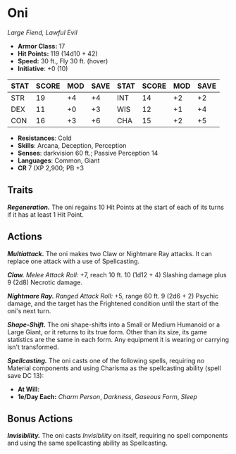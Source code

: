 # Oni

*Large Fiend, Lawful Evil*

- **Armor Class:** 17
- **Hit Points:** 119 (14d10 + 42)
- **Speed:** 30 ft., Fly 30 ft. (hover)
- **Initiative**: +0 (10)

|STAT|SCORE|MOD|SAVE|STAT|SCORE|MOD|SAVE|
| --- | --- | --- | ---- |---| --- | --- | ---- |
| STR | 19 | +4 | +4 | INT | 14 | +2 | +2 |
| DEX | 11 | +0 | +3 | WIS | 12 | +1 | +4 |
| CON | 16 | +3 | +6 | CHA | 15 | +2 | +5 |

- **Resistances**: Cold
- **Skills**: Arcana, Deception, Perception
- **Senses**: darkvision 60 ft.; Passive Perception 14
- **Languages**: Common, Giant
- **CR** 7 (XP 2,900; PB +3

## Traits

***Regeneration.*** The oni regains 10 Hit Points at the start of each of its turns if it has at least 1 Hit Point.


## Actions

***Multiattack.*** The oni makes two Claw or Nightmare Ray attacks. It can replace one attack with a use of Spellcasting.

***Claw.*** *Melee Attack Roll:* +7, reach 10 ft. 10 (1d12 + 4) Slashing damage plus 9 (2d8) Necrotic damage.

***Nightmare Ray.*** *Ranged Attack Roll:* +5, range 60 ft. 9 (2d6 + 2) Psychic damage, and the target has the Frightened condition until the start of the oni's next turn.

***Shape-Shift.*** The oni shape-shifts into a Small or Medium Humanoid or a Large Giant, or it returns to its true form. Other than its size, its game statistics are the same in each form. Any equipment it is wearing or carrying isn't transformed.

***Spellcasting.*** The oni casts one of the following spells, requiring no Material components and using Charisma as the spellcasting ability (spell save DC 13):

- **At Will:** 
- **1e/Day Each:** *Charm Person*, *Darkness*, *Gaseous Form*, *Sleep*

## Bonus Actions

***Invisibility.*** The oni casts *Invisibility* on itself, requiring no spell components and using the same spellcasting ability as Spellcasting.
